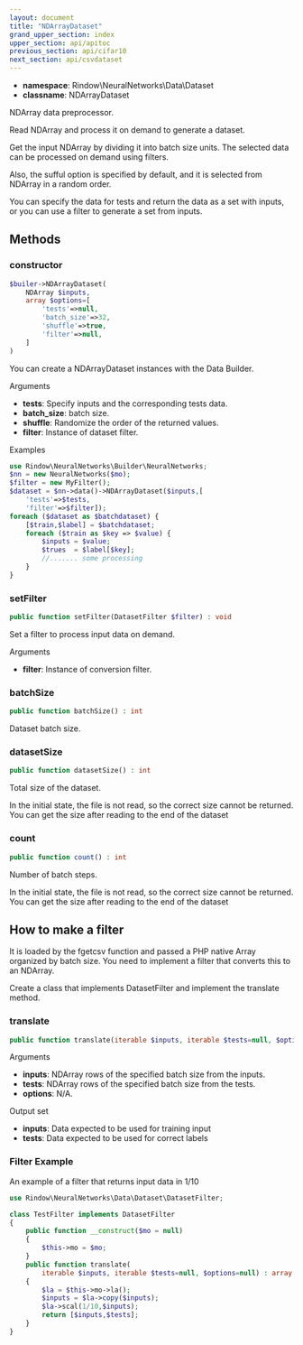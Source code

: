 ```yaml
---
layout: document
title: "NDArrayDataset"
grand_upper_section: index
upper_section: api/apitoc
previous_section: api/cifar10
next_section: api/csvdataset
---
```


- **namespace**: Rindow\NeuralNetworks\Data\Dataset
- **classname**: NDArrayDataset

NDArray data preprocessor.

Read NDArray and process it on demand to generate a dataset.

Get the input NDArray by dividing it into batch size units. The selected data can be processed on demand using filters.

Also, the sufful option is specified by default, and it is selected from NDArray in a random order.

You can specify the data for tests and return the data as a set with inputs, or you can use a filter to generate a set from inputs.

Methods
-------

### constructor
```php
$builer->NDArrayDataset(
    NDArray $inputs,
    array $options=[
        'tests'=>null,
        'batch_size'=>32,
        'shuffle'=>true,
        'filter'=>null,
    ]
)
```
You can create a NDArrayDataset instances with the Data Builder.

Arguments

- **tests**: Specify inputs and the corresponding tests data.
- **batch_size**: batch size.
- **shuffle**: Randomize the order of the returned values.
- **filter**: Instance of dataset filter.

Examples

```php
use Rindow\NeuralNetworks\Builder\NeuralNetworks;
$nn = new NeuralNetworks($mo);
$filter = new MyFilter();
$dataset = $nn->data()->NDArrayDataset($inputs,[
    'tests'=>$tests,
    'filter'=>$filter]);
foreach ($dataset as $batchdataset) {
    [$train,$label] = $batchdataset;
    foreach ($train as $key => $value) {
        $inputs = $value;
        $trues  = $label[$key];
        //....... some processing
    }
}
```


### setFilter
```php
public function setFilter(DatasetFilter $filter) : void
```
Set a filter to process input data on demand.

Arguments

- **filter**: Instance of conversion filter.


### batchSize
```php
public function batchSize() : int
```
Dataset batch size.


### datasetSize
```php
public function datasetSize() : int
```
Total size of the dataset.

In the initial state, the file is not read, so the correct size cannot be returned.
You can get the size after reading to the end of the dataset

### count
```php
public function count() : int
```
Number of batch steps.

In the initial state, the file is not read, so the correct size cannot be returned.
You can get the size after reading to the end of the dataset


How to make a filter
--------------------
It is loaded by the fgetcsv function and passed a PHP native Array organized by batch size.
You need to implement a filter that converts this to an NDArray.

Create a class that implements DatasetFilter and implement the translate method.

### translate
```php
public function translate(iterable $inputs, iterable $tests=null, $options=null) : array
```

Arguments

- **inputs**: NDArray rows of the specified batch size from the inputs.
- **tests**: NDArray rows of the specified batch size from the tests.
- **options**: N/A.

Output set

- **inputs**: Data expected to be used for training input
- **tests**: Data expected to be used for correct labels

### Filter Example
An example of a filter that returns input data in 1/10

```php
use Rindow\NeuralNetworks\Data\Dataset\DatasetFilter;

class TestFilter implements DatasetFilter
{
    public function __construct($mo = null)
    {
        $this->mo = $mo;
    }
    public function translate(
        iterable $inputs, iterable $tests=null, $options=null) : array
    {
        $la = $this->mo->la();
        $inputs = $la->copy($inputs);
        $la->scal(1/10,$inputs);
        return [$inputs,$tests];
    }
}
```

